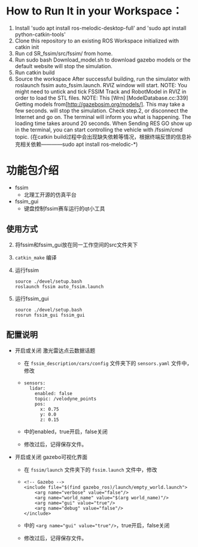 # How to Run It in your Workspace：
1. Install 'sudo apt install ros-melodic-desktop-full' and 'sudo apt install python-catkin-tools'
2. Clone this repository to an existing ROS Workspace initialized with catkin init
3. Run cd SR_fssim/src/fssim/ from home.
4. Run sudo bash Download_model.sh to download gazebo models or the default website will stop the simulation.
5. Run catkin build
6. Source the workspace
After successful building, run the simulator with roslaunch fssim auto_fssim.launch. RVIZ window will start. NOTE: You might need to untick and tick FSSIM Track and RobotModel in RVIZ in order to load the STL files. NOTE: This  [Wrn] [ModelDatabase.cc:339] Getting models from[http://gazebosim.org/models/]. This may take a few seconds. will stop the simulation. Check step.2, or disconnect the Internet and go on.
The terminal will inform you what is happening. The loading time takes around 20 seconds. When Sending RES GO show up in the terminal, you can start controlling the vehicle with /fssim/cmd topic.
(在catkin build过程中会出现缺失依赖等情况，根据终端反馈的信息补充相关依赖————sudo apt install ros-melodic-*)
# 功能包介绍
- fssim
  - 北理工开源的仿真平台
- fssim_gui
  - 键盘控制fssim赛车运行的qt小工具

## 使用方式

2. 将fssim和fssim_gui放在同一工作空间的src文件夹下

3. `catkin_make` 编译

4. 运行fssim
   ```
   source ./devel/setup.bash
   roslaunch fssim auto_fssim.launch
   ```
5. 运行fssim_gui
   ```
   source ./devel/setup.bash
   rosrun fssim_gui fssim_gui
   ```
## 配置说明

- 开启或关闭 激光雷达点云数据话题

  - 在 `fssim_description/cars/config` 文件夹下的 `sensors.yaml` 文件中，修改

  - ```
    sensors:
      lidar:
        enabled: false
        topic: /velodyne_points
        pos:
          x: 0.75
          y: 0.0
          z: 0.15
    ```

  - 中的enabled，true开启，false关闭
  
  - 修改过后，记得保存文件。
  
- 开启或关闭 gazebo可视化界面

  - 在 `fssim/launch` 文件夹下的 `fssim.launch` 文件中，修改

  - ```
    <!-- Gazebo -->
    <include file="$(find gazebo_ros)/launch/empty_world.launch">
        <arg name="verbose" value="false"/>
        <arg name="world_name" value="$(arg world_name)"/>
        <arg name="gui" value="true"/>
        <arg name="debug" value="false"/>
    </include>
    ```

  - 中的 `<arg name="gui" value="true"/>`，true开启，false关闭

  - 修改过后，记得保存文件。



